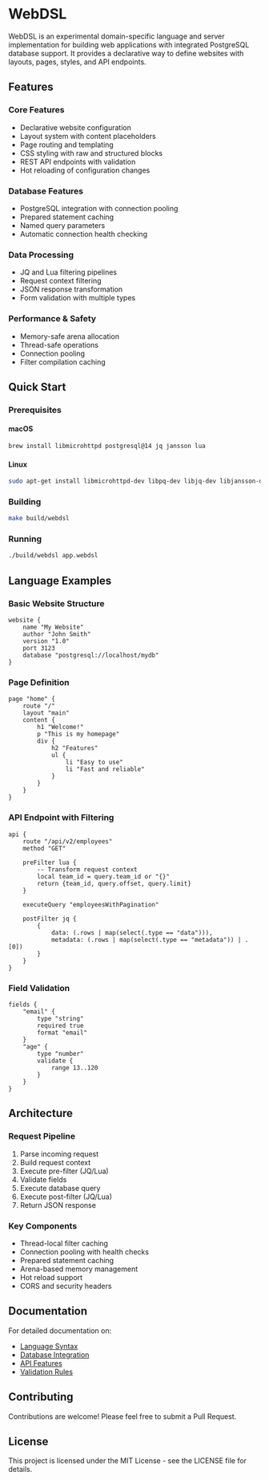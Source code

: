 # WebDSL

WebDSL is an experimental domain-specific language and server implementation for building web applications with integrated PostgreSQL database support. It provides a declarative way to define websites with layouts, pages, styles, and API endpoints.

## Features

### Core Features
- Declarative website configuration
- Layout system with content placeholders
- Page routing and templating
- CSS styling with raw and structured blocks
- REST API endpoints with validation
- Hot reloading of configuration changes

### Database Features
- PostgreSQL integration with connection pooling
- Prepared statement caching
- Named query parameters
- Automatic connection health checking

### Data Processing
- JQ and Lua filtering pipelines
- Request context filtering
- JSON response transformation
- Form validation with multiple types

### Performance & Safety
- Memory-safe arena allocation
- Thread-safe operations
- Connection pooling
- Filter compilation caching

## Quick Start

### Prerequisites

#### macOS
```bash
brew install libmicrohttpd postgresql@14 jq jansson lua
```

#### Linux
```bash
sudo apt-get install libmicrohttpd-dev libpq-dev libjq-dev libjansson-dev liblua5.4-dev
```

### Building
```bash
make build/webdsl
```

### Running
```bash
./build/webdsl app.webdsl
```

## Language Examples

### Basic Website Structure
```webdsl
website {
    name "My Website"
    author "John Smith" 
    version "1.0"
    port 3123
    database "postgresql://localhost/mydb"
}
```

### Page Definition
```webdsl
page "home" {
    route "/"
    layout "main"
    content {
        h1 "Welcome!"
        p "This is my homepage"
        div {
            h2 "Features"
            ul {
                li "Easy to use"
                li "Fast and reliable"
            }
        }
    }
}
```

### API Endpoint with Filtering
```webdsl
api {
    route "/api/v2/employees"
    method "GET"
    
    preFilter lua {
        -- Transform request context
        local team_id = query.team_id or "{}"
        return {team_id, query.offset, query.limit}
    }
    
    executeQuery "employeesWithPagination"
    
    postFilter jq {
        {
            data: (.rows | map(select(.type == "data"))),
            metadata: (.rows | map(select(.type == "metadata")) | .[0])
        }
    }
}
```

### Field Validation
```webdsl
fields {
    "email" {
        type "string" 
        required true
        format "email"
    }
    "age" {
        type "number"
        validate {
            range 13..120
        }
    }
}
```

## Architecture

### Request Pipeline
1. Parse incoming request
2. Build request context
3. Execute pre-filter (JQ/Lua)
4. Validate fields
5. Execute database query
6. Execute post-filter (JQ/Lua)
7. Return JSON response

### Key Components
- Thread-local filter caching
- Connection pooling with health checks
- Prepared statement caching
- Arena-based memory management
- Hot reload support
- CORS and security headers

## Documentation

For detailed documentation on:
- [Language Syntax](docs/syntax.md)
- [Database Integration](docs/database.md)
- [API Features](docs/api.md)
- [Validation Rules](docs/validation.md)

## Contributing

Contributions are welcome! Please feel free to submit a Pull Request.

## License

This project is licensed under the MIT License - see the LICENSE file for details.

